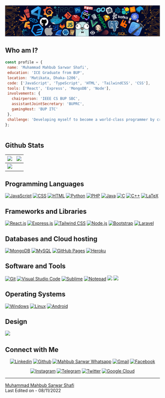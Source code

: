 ![Github Banner](https://github.com/Mahbub049/Mahbub049/blob/main/banner.png)

## Who am I?

 ```javascript
const profile = {
  name: 'Muhammad Mahbub Sarwar Shafi',
  education: 'ICE Graduate from BUP',
  location: 'Matikata, Dhaka-1206',
  code: ['JavaScript', 'TypeScript', 'HTML', 'TailwindCSS', 'CSS'],
  tools: ['React', 'Express', 'MongoDB', 'Node'],
  involvements: {
    chairperson: 'IEEE CS BUP SBC',
    assistantJointSecretary: 'BUPRC',
    gamingHost: 'BUP ITC'
  },
  challenge: 'Developing myself to become a world-class programmer by creative thinking and problem-solving capabilities'
};
	
 ```

 
## Github Stats

<img src="https://github-readme-stats.vercel.app/api?username=Mahbub049&&show_icons=true&count_private=true&theme=github_dark">|<img src="https://github-readme-streak-stats.herokuapp.com/?user=Mahbub049&theme=blueberry_duo"/>
|---|---|
<img src="https://github-readme-stats.vercel.app/api/top-langs/?username=Mahbub049&layout=compact&theme=github_dark"/>|

## Programming Languages

<p>
    <a href="#"><img alt="JavaScript" src="https://img.shields.io/badge/JavaScript%20-%23F7DF1E.svg?logo=javascript&logoColor=black"></a>
    <a href="#"><img alt="CSS" src="https://img.shields.io/badge/CSS%20-%231572B6.svg?logo=css3&logoColor=white"></a>
    <a href="#"><img alt="HTML" src="https://img.shields.io/badge/HTML%20-%23E34F26.svg?logo=html5&logoColor=white"></a>
    <a href="#"><img alt="Python" src="https://img.shields.io/badge/Python%20-3776AB?logo=python&logoColor=white"></a>
    <a href="#"><img alt="PHP" src="https://img.shields.io/badge/PHP%20-777BB4?logo=php&logoColor=white"></a>
    <a href="#"><img alt="Java" src="https://img.shields.io/badge/java-%23ED8B00.svg?&style=for-the-badge&logo=java&logoColor=white"></a>
    <a href="#"><img alt="C" src="https://img.shields.io/badge/C%20-%232370ED.svg?logo=c&logoColor=white"></a>
    <a href="#"><img alt="C++" src="https://img.shields.io/badge/C++%20-%2300599C.svg?logo=c%2B%2B&logoColor=white"></a>
    <a href="#"><img alt="LaTeX" src="https://img.shields.io/badge/latex%20-%23008080.svg?&style=for-the-badge&logo=latex&logoColor=white"></a>
</p>

## Frameworks and Libraries
<p>
   <a href="#"><img alt="React.js" src="https://img.shields.io/badge/React.js-61DAFB?logo=react&logoColor=white"></a>
   <a href="#"><img alt="Express.js" src="https://img.shields.io/badge/Express.js-000000?logo=express&logoColor=white"></a>
   <a href="#"><img alt="Tailwind CSS" src="https://img.shields.io/badge/Tailwind_CSS-38B2AC?logo=Tailwind%20CSS&logoColor=white"></a>
   <a href="#"><img alt="Node.js" src="https://img.shields.io/badge/Node.js-43853D?logo=node.js&logoColor=white"></a>
   <a href="#"><img alt="Bootstrap" src="https://img.shields.io/badge/Bootstrap-563D7C?logo=bootstrap&logoColor=white"></a>
   <a href="#"><img alt="Laravel" src="https://img.shields.io/badge/Laravel-FF1B2D?logo=Laravel&logoColor=white"></a>
</p>

## Databases and Cloud hosting

<p>
    <a href="#"><img alt="MongoDB" src="https://img.shields.io/badge/MongoDB-47A248?logo=mongodb&logoColor=white"></a>
    <a href="#"><img alt="MySQL" src="https://img.shields.io/badge/MySQL%20-0078d7.svg?logo=MySQL&logoColor=white"></a>
    <a href="#"><img alt="GitHub Pages" src="https://img.shields.io/badge/GitHub%20Pages-%23327FC7.svg?logo=github&logoColor=white"></a>
    <a href="#"><img alt="Heroku" src="https://img.shields.io/badge/Xampp%20-%23430098.svg?logo=xampp&logoColor=white"></a>
</p> 

## Software and Tools
<p>
  <a href="#"><img alt="Git" src="https://img.shields.io/badge/Git%20-%23F05033.svg?logo=git&logoColor=white"></a>
  <a href="#"><img alt="Visual Studio Code" src="https://img.shields.io/badge/Visual%20Studio%20Code-0078d7.svg?logo=visual-studio-code&logoColor=white"></a>
	<a href="#"><img alt="Sublime" src="https://img.shields.io/badge/sublime_text-%23575757.svg?logo=sublime-text&logoColor=important"></a>
	<a href="#"><img alt="Notepad" src="https://img.shields.io/badge/Notepad++-90E59A.svg?logo=notepad%2B%2B&logoColor=black"></a>
	<a href="#"><img src="https://img.shields.io/badge/vercel%20-%23000000.svg?&style=for-the-badge&logo=vercel&logoColor=white"></a>
	<a href="#"><img src="https://img.shields.io/badge/firebase%20-%23039BE5.svg?&style=for-the-badge&logo=firebase&logoWidth=40"></a>
</p>

## Operating Systems
<p>
	<a href="#"><img alt="Windows" src="https://img.shields.io/badge/Windows-0078D6?logo=windows&logoColor=white"></a>
	<a href="#"><img alt="Linux" src="https://img.shields.io/badge/Linux-FCC624?logo=linux&logoColor=black"></a>
	<a href="#"><img alt="Android" src="https://img.shields.io/badge/Android%20-%2311AB00.svg?logo=android&logoColor=white"></a>
</p>


## Design
<p>
	<a href="#">	<img src="https://img.shields.io/badge/figma%20-%23F24E1E.svg?&style=for-the-badge&logo=figma&logoColor=white"/></a>
</p>





## Connect with Me


<p align="center">
  <a href="https://www.linkedin.com/in/muhammad-mahbub-sarwar-shafi-9808b71a5"><img alt="Linkedin" title="Mahbub Sarwar Linkedin" src="https://img.shields.io/badge/LinkedIn-0077B5?style=for-the-badge&logo=linkedin&logoColor=white"></a>
  <a href="https://github.com/Mahbub049"><img alt="Github" title="Mahbub Sarwar Github" src="https://img.shields.io/badge/GitHub-100000?style=for-the-badge&logo=github&logoColor=white"></a>
  <a href="https://wa.me/01820909803"><img alt="Mahbub Sarwar Whatsapp" title="Mahbub Sarwar Whatsapp" src="https://img.shields.io/badge/Whatsapp-%2311AB00.svg?style=for-the-badge&logo=whatsapp&logoColor=white"></a>
  <a href="mailto:mahbubsarwar5@gmail.com"><img alt="Gmail" title="Mahbub Sarwar Gmail" src="https://img.shields.io/badge/Gmail-D14836?style=for-the-badge&logo=gmail&logoColor=white"></a>
  <a href="https://www.facebook.com/mahbub.sarwar46"><img alt="Facebook" title="Mahbub Sarwar FB" src="https://img.shields.io/badge/Facebook-1877F2?style=for-the-badge&logo=facebook&logoColor=white"></a>
  
 </p>
 <p align="center">
  <a href="https://www.instagram.com/mahbub.sarwar"><img alt="Instagram" title="Mahbub Sarwar Instagram" src="https://img.shields.io/badge/Instagram-E4405F?style=for-the-badge&logo=instagram&logoColor=white"></a>
  <a href="https://t.me/mahbub049"><img alt="Telegram" title="Mahbub Sarwar Telegram" src="https://img.shields.io/badge/Telegram-2CA5E0?style=for-the-badge&logo=telegram&logoColor=white"></a> 
<a href="https://twitter.com/MahbubSarwar9"><img alt="Twitter" title="Mahbub Sarwar Twitter" src="https://img.shields.io/badge/Twitter-1DA1F2?style=for-the-badge&logo=twitter&logoColor=white"></a>
<a href="https://www.cloudskillsboost.google/public_profiles/16e7b98c-c3fc-4c65-8efd-a0e801ddb97b"><img alt="Google Cloud" title="Muhammad Mahbub Sarwar's Cloud" src="https://img.shields.io/badge/Google_Cloud-4285F4?style=for-the-badge&logo=google-cloud&logoColor=white"></a>
</p>

------
[Muhammad Mahbub Sarwar Shafi](https://github.com/Mahbub049) <br>
Last Edited on - 08/11/2022
